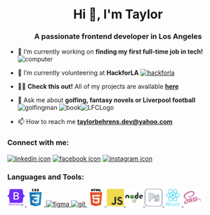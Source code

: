 <h1 align="center">Hi 👋, I'm Taylor</h1>
<h3 align="center">A passionate frontend developer in Los Angeles</h3>

- 🔭 I’m currently working on **finding my first full-time job in tech!**  <img src="https://img.icons8.com/?size=100&id=44770&format=png&color=000000" alt="computer" width="25" height="25"/>

- 🌱 I’m currently volunteering at **HackforLA** <a href="https://www.hackforla.org" target="_blank"><img src="https://avatars.githubusercontent.com/u/11635254?s=200&v=4" alt="hackforla" width="30" height="30"/></a>

- 👨‍💻 **Check this out!** All of my projects are available <a href="https://taylorbehrensportfolio.netlify.app" target="_blank">**here**</a>

- 💬 Ask me about **golfing, fantasy novels or Liverpool football**  <img src="https://github.com/taylorbeee/taylorbeee/assets/126136711/996a6d6a-3cbf-4487-a5a2-b7ad2bd93280" alt="golfingman" width="25" height="25"/> <img src="https://img.icons8.com/?size=100&id=tgZbSpOhzqyY&format=png&color=000000" alt="book" width="25" height="25"/><img src="https://img.icons8.com/?size=100&id=21735&format=png&color=000000" alt="LFCLogo" width="25" height="25"/>



- 📫 How to reach me **taylorbehrens.dev@yahoo.com**

<h3 align="left">Connect with me:</h3>
<p align="left">
<a href="https://linkedin.com/in/taylorbehrens" target="_blank"><img align="center" src="https://raw.githubusercontent.com/rahuldkjain/github-profile-readme-generator/master/src/images/icons/Social/linked-in-alt.svg" alt="linkedin icon" height="30" width="40" /></a>
<a href="https://fb.com/taylortbehrens" target="_blank"><img align="center" src="https://raw.githubusercontent.com/rahuldkjain/github-profile-readme-generator/master/src/images/icons/Social/facebook.svg" alt="facebook icon" height="30" width="40" /></a>
<a href="https://instagram.com/taylortbehrens" target="_blank"><img align="center" src="https://raw.githubusercontent.com/rahuldkjain/github-profile-readme-generator/master/src/images/icons/Social/instagram.svg" alt="instagram icon" height="30" width="40" /></a>
</p>

<h3 align="left">Languages and Tools:</h3>
<p align="left"> <a href="https://getbootstrap.com" target="_blank" rel="noreferrer"> <img src="https://raw.githubusercontent.com/devicons/devicon/master/icons/bootstrap/bootstrap-plain-wordmark.svg" alt="bootstrap" width="40" height="40"/> </a> <a href="https://www.w3schools.com/css/" target="_blank" rel="noreferrer"> <img src="https://raw.githubusercontent.com/devicons/devicon/master/icons/css3/css3-original-wordmark.svg" alt="css3" width="40" height="40"/> </a> <a href="https://www.figma.com/" target="_blank" rel="noreferrer"> <img src="https://www.vectorlogo.zone/logos/figma/figma-icon.svg" alt="figma" width="40" height="40"/> </a> <a href="https://git-scm.com/" target="_blank" rel="noreferrer"> <img src="https://www.vectorlogo.zone/logos/git-scm/git-scm-icon.svg" alt="git" width="40" height="40"/> </a> <a href="https://www.w3.org/html/" target="_blank" rel="noreferrer"> <img src="https://raw.githubusercontent.com/devicons/devicon/master/icons/html5/html5-original-wordmark.svg" alt="html5" width="40" height="40"/> </a> <a href="https://developer.mozilla.org/en-US/docs/Web/JavaScript" target="_blank" rel="noreferrer"> <img src="https://raw.githubusercontent.com/devicons/devicon/master/icons/javascript/javascript-original.svg" alt="javascript" width="40" height="40"/> </a> <a href="https://nodejs.org" target="_blank" rel="noreferrer"> <img src="https://raw.githubusercontent.com/devicons/devicon/master/icons/nodejs/nodejs-original-wordmark.svg" alt="nodejs" width="40" height="40"/> </a> <a href="https://www.photoshop.com/en" target="_blank" rel="noreferrer"> <img src="https://raw.githubusercontent.com/devicons/devicon/master/icons/photoshop/photoshop-line.svg" alt="photoshop" width="40" height="40"/> </a> <a href="https://reactjs.org/" target="_blank" rel="noreferrer"> <img src="https://raw.githubusercontent.com/devicons/devicon/master/icons/react/react-original-wordmark.svg" alt="react" width="40" height="40"/> </a> <a href="https://sass-lang.com" target="_blank" rel="noreferrer"> <img src="https://raw.githubusercontent.com/devicons/devicon/master/icons/sass/sass-original.svg" alt="sass" width="40" height="40"/> </a> </p>




<!--
<p align="center"><img align="center" src="https://github-readme-stats.vercel.app/api/top-langs?username=taylorbeee&show_icons=true&locale=en&layout=compact" alt="taylorbeee" /></p>

<p>&nbsp;<img align="center" src="https://github-readme-stats.vercel.app/api?username=taylorbeee&show_icons=true&locale=en" alt="taylorbeee" /></p>
-->


<!--
**taylorbeee/taylorbeee** is a ✨ _special_ ✨ repository because its `README.md` (this file) appears on your GitHub profile.

Here are some ideas to get you started:

- 🔭 I’m currently working on ...
- 🌱 I’m currently learning ...
- 👯 I’m looking to collaborate on ...
- 🤔 I’m looking for help with ...
- 💬 Ask me about ...
- 📫 How to reach me: ...
- 😄 Pronouns: ...
- ⚡ Fun fact: ...
-->

